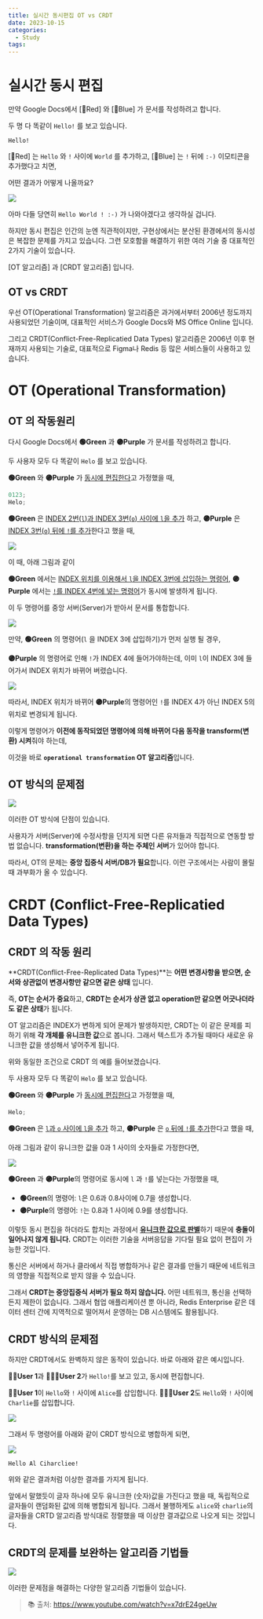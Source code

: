 ```yaml
---
title: 실시간 동시편집 OT vs CRDT
date: 2023-10-15
categories:
  - Study
tags:
---
```


# 실시간 동시 편집

만약 Google Docs에서 [🔴Red] 와 [🔵Blue] 가 문서를 작성하려고 합니다.

두 명 다 똑같이 `Hello!` 를 보고 있습니다.

```
Hello!
```

[🔴Red] 는 `Hello` 와 `!` 사이에 `World` 를 추가하고, [🔵Blue] 는 `!` 뒤에 `:-)` 이모티콘을 추가했다고 치면,

어떤 결과가 어떻게 나올까요?

![](https://velog.velcdn.com/images/gusdh2/post/4e850b75-67a4-41f4-a8d4-6a717fc490ef/image.gif)

아마 다들 당연히 `Hello World ! :-)` 가 나와야겠다고 생각하실 겁니다.

하지만 동시 편집은 인간의 눈엔 직관적이지만, 구현상에서는 분산된 환경에서의 동시성은 복잡한 문제를 가지고 있습니다. 그런 모호함을 해결하기 위한 여러 기술 중 대표적인 2가지 기술이 있습니다.

[OT 알고리즘] 과 [CRDT 알고리즘] 입니다.

## OT vs CRDT

우선 OT(Operational Transformation) 알고리즘은 과거에서부터 2006년 정도까지 사용되었던 기술이며, 대표적인 서비스가 Google Docs와 MS Office Online 입니다.

그리고 CRDT(Conflict-Free-Replicatied Data Types) 알고리즘은 2006년 이후 현재까지 사용되는 기술로, 대표적으로 Figma나 Redis 등 많은 서비스들이 사용하고 있습니다.

# OT (Operational Transformation)

## OT 의 작동원리

다시 Google Docs에서 **🟢Green** 과 **🟣Purple** 가 문서를 작성하려고 합니다.

두 사용자 모두 다 똑같이 `Helo` 를 보고 있습니다.

**🟢Green** 와 **🟣Purple** 가 <U>동시에 편집한다</U>고 가정했을 때,

```js
0123;
Helo;
```

**🟢Green** 은 <U>INDEX 2번(`l`)과 INDEX 3번(`o`) 사이에 `l`을 추가</U> 하고, **🟣Purple** 은 <U>INDEX 3번(`o`) 뒤에 `!`를 추가</U>한다고 했을 때,

![](https://velog.velcdn.com/images/gusdh2/post/fac8c4e7-aa8f-422b-941a-f128d50f706d/image.png)

이 때, 아래 그림과 같이

**🟢Green** 에서는 <U>INDEX 위치를 이용해서 `l`을 INDEX 3번에 삽입하는 명령어</U>, **🟣Purple** 에서는 <U>`!`를 INDEX 4번에 넣는 명령어</U>가 동시에 발생하게 됩니다.

이 두 명령어를 중앙 서버(Server)가 받아서 문서를 통합합니다.

![](https://velog.velcdn.com/images/gusdh2/post/5aacbbca-9427-4163-994b-2cdc872e781e/image.png)

만약, **🟢Green** 의 명령어(`l` 을 INDEX 3에 삽입하기)가 먼저 실행 될 경우,

**🟣Purple** 의 명령어로 인해 `!`가 INDEX 4에 들어가야하는데, 이미 `l`이 INDEX 3에 들어가서 INDEX 위치가 바뀌어 버렸습니다.

![](https://velog.velcdn.com/images/gusdh2/post/23a25b75-e661-4f97-8f49-90caf8bb4699/image.png)

따라서, INDEX 위치가 바뀌어 **🟣Purple**의 명령어인 `!`를 INDEX 4가 아닌 INDEX 5의 위치로 변경되게 됩니다.

이렇게 명령어가 **이전에 동작되었던 명령어에 의해 바뀌어 다음 동작을 transform(변환) 시켜**줘야 하는데,

이것을 바로 **`operational transformation` OT 알고리즘**입니다.

## OT 방식의 문제점

![](https://velog.velcdn.com/images/gusdh2/post/fe2a8722-49b6-44fe-a2de-2685c3cbd93d/image.png)

이러한 OT 방식에 단점이 있습니다.

사용자가 서버(Server)에 수정사항을 던지게 되면 다른 유저들과 직접적으로 연동할 방법 없습니다. **transformation(변환)을 하는 주체인 서버**가 있어야 합니다.

따라서, OT의 문제는 **중앙 집중식 서버/DB가 필요**합니다. 이런 구조에서는 사람이 몰릴 때 과부화가 올 수 있습니다.

# CRDT (Conflict-Free-Replicatied Data Types)

## CRDT 의 작동 원리

**CRDT(Conflict-Free-Replicated Data Types)**는 **어떤 변경사항을 받으면, 순서와 상관없이 변경사항만 같으면 같은 상태** 입니다.

즉, **OT는 순서가 중요**하고, **CRDT는 순서가 상관 없고 operation만 같으면 어긋나더라도 같은 상태**가 됩니다.

OT 알고리즘은 INDEX가 변하게 되어 문제가 발생하지만, CRDT는 이 같은 문제를 피하기 위해 **각 개체를 유니크한 값**으로 봅니다. 그래서 텍스트가 추가될 때마다 새로운 유니크한 값을 생성해서 넣어주게 됩니다.

위와 동일한 조건으로 CRDT 의 예를 들어보겠습니다.

두 사용자 모두 다 똑같이 `Helo` 를 보고 있습니다.

**🟢Green** 와 **🟣Purple** 가 <U>동시에 편집한다</U>고 가정했을 때,

```js
Helo;
```

**🟢Green** 은 <U>`l`과 `o` 사이에 `l`을 추가</U> 하고, **🟣Purple** 은 <U>`o` 뒤에 `!`를 추가</U>한다고 했을 때,

아래 그림과 같이 유니크한 값을 0과 1 사이의 숫자들로 가정한다면,

![](https://velog.velcdn.com/images/gusdh2/post/fcb43ed4-085b-4c7b-8b14-4578153f8c10/image.png)

**🟢Green** 과 **🟣Purple**의 명령어로 동시에 `l` 과 `!`를 넣는다는 가정했을 때,

- **🟢Green**의 명령어: `l`은 0.6과 0.8사이에 0.7을 생성합니다.
- **🟣Purple**의 명령어: `!`는 0.8과 1 사이에 0.9를 생성합니다.

이렇듯 동시 편집을 하더라도 합치는 과정에서 <U>**유니크한 값으로 판별**</U>하기 때문에 **충돌이 일어나지 않게 됩니다.** CRDT는 이러한 기술을 서버응답을 기다릴 필요 없이 편집이 가능한 것입니다.

통신은 서버에서 하거나 클라에서 직접 병합하거나 같은 결과를 만들기 때문에 네트워크의 영향을 직접적으로 받지 않을 수 있습니다.

그래서 **CRDT는 중앙집중식 서버가 필요 하지 않습니다.** 어떤 네트워크, 통신을 선택하든지 제한이 없습니다. 그래서 협업 애플리케이션 뿐 아니라, Redis Enterprise 같은 데이터 센터 간에 지역적으로 떨어져서 운영하는 DB 시스템에도 활용됩니다.

## CRDT 방식의 문제점

하지만 CRDT에서도 완벽하지 않은 동작이 있습니다. 바로 아래와 같은 예시입니다.

**🧑‍💻User 1**과 **👨🏽‍💻User 2**가 `Hello!`를 보고 있고, 동시에 편집합니다.

**🧑‍💻User 1**이 `Hello`와 `!` 사이에 `Alice`를 삽입합니다. **👨🏽‍💻User 2**도 `Hello`와 `!` 사이에 `Charlie`를 삽입합니다.

![](https://velog.velcdn.com/images/gusdh2/post/9f6a259f-3fba-427f-bd96-a3182c438116/image.png)

그래서 두 명령어를 아래와 같이 CRDT 방식으로 병합하게 되면,

![](https://velog.velcdn.com/images/gusdh2/post/09fc939d-c296-408c-904c-fc95a949d202/image.png)

```
Hello Al Ciharcliee!
```

위와 같은 결과처럼 이상한 결과를 가지게 됩니다.

앞에서 말했듯이 글자 하나에 모두 유니크한 (숫자)값을 가진다고 했을 때, 독립적으로 글자들이 랜덤화된 값에 의해 병합되게 됩니다. 그래서 불행하게도 `alice`와 `charlie`의 글자들을 CRTD 알고리즘 방식대로 정렬했을 때 이상한 결과값으로 나오게 되는 것입니다.

## CRDT의 문제를 보완하는 알고리즘 기법들

![](https://velog.velcdn.com/images/gusdh2/post/ad391ab7-67c1-4e4b-bd35-da24db1ca1f9/image.png)

이러한 문제점을 해결하는 다양한 알고리즘 기법들이 있습니다.

> 📚 출처: https://www.youtube.com/watch?v=x7drE24geUw
